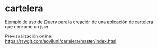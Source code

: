 # cartelera
Ejemplo de uso de jQuery para la creación de una aplicación de cartelera que consume un json.

[Previsualización online](https://rawgit.com/noviluni/cartelera/master/index.html):  https://rawgit.com/noviluni/cartelera/master/index.html
